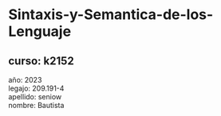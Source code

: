 # Sintaxis-y-Semantica-de-los-Lenguaje
## curso: k2152
año: 2023  
legajo: 209.191-4  
apellido: seniow  
nombre: Bautista
